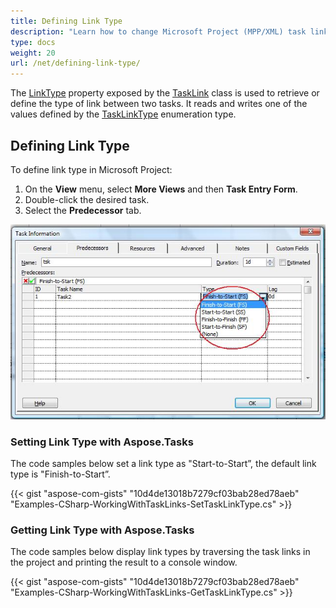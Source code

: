 ```yaml
---
title: Defining Link Type
description: "Learn how to change Microsoft Project (MPP/XML) task link types using Aspose.Tasks for .NET."
type: docs
weight: 20
url: /net/defining-link-type/
---
```


The [LinkType](https://reference.aspose.com/tasks/net/aspose.tasks/tasklink/properties/linktype) property exposed by the [TaskLink](https://reference.aspose.com/tasks/net/aspose.tasks/tasklink) class is used to retrieve or define the type of link between two tasks. It reads and writes one of the values defined by the [TaskLinkType](https://reference.aspose.com/tasks/net/aspose.tasks/tasklinktype) enumeration type.

## **Defining Link Type**
To define link type in Microsoft Project:

1. On the **View** menu, select **More Views** and then **Task Entry Form**.
2. Double-click the desired task.
3. Select the **Predecessor** tab.

![defining task links](defining-link-type_1.png)

### **Setting Link Type with Aspose.Tasks**
The code samples below set a link type as "Start-to-Start”, the default link type is "Finish-to-Start”.

{{< gist "aspose-com-gists" "10d4de13018b7279cf03bab28ed78aeb" "Examples-CSharp-WorkingWithTaskLinks-SetTaskLinkType.cs" >}}

### **Getting Link Type with Aspose.Tasks**
The code samples below display link types by traversing the task links in the project and printing the result to a console window.

{{< gist "aspose-com-gists" "10d4de13018b7279cf03bab28ed78aeb" "Examples-CSharp-WorkingWithTaskLinks-GetTaskLinkType.cs" >}}
